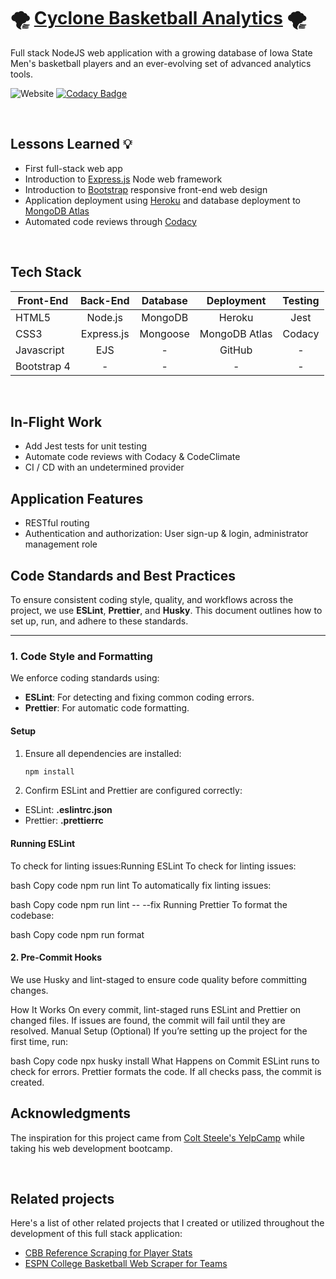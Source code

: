 # :tornado: [Cyclone Basketball Analytics](http://cycloneanalytics.herokuapp.com/) :tornado:

Full stack NodeJS web application with a growing database of Iowa State Men's basketball players and an ever-evolving set of advanced analytics tools.

![Website](https://img.shields.io/website?down_color=red&down_message=offline&up_color=brightgreen&up_message=online&url=https%3A%2F%2Fcycloneanalytics.herokuapp.com)
[![Codacy Badge](https://app.codacy.com/project/badge/Grade/c76fdc8c5b7c44c28af5cb68360639bd)](https://www.codacy.com/gh/tylersul/express-cyclone-analytics-web-app/dashboard?utm_source=github.com&utm_medium=referral&utm_content=tylersul/express-cyclone-analytics-web-app&utm_campaign=Badge_Grade)

&nbsp;
&nbsp;
&nbsp;
&nbsp;

## Lessons Learned :bulb:

-   First full-stack web app
-   Introduction to [Express.js](https://expressjs.com/) Node web framework
-   Introduction to [Bootstrap](https://getbootstrap.com/) responsive front-end web design
-   Application deployment using [Heroku](https://www.heroku.com/) and database deployment to [MongoDB Atlas](https://www.mongodb.com/cloud/atlas)
-   Automated code reviews through [Codacy](https://app.codacy.com/gh/tylersul/express-cyclone-analytics-web-app/dashboard?branch=master)

&nbsp;
&nbsp;

## Tech Stack

| Front-End   |  Back-End  | Database |  Deployment   | Testing |
| ----------- | :--------: | :------: | :-----------: | :-----: |
| HTML5       |  Node.js   | MongoDB  |    Heroku     |  Jest   |
| CSS3        | Express.js | Mongoose | MongoDB Atlas | Codacy  |
| Javascript  |    EJS     |    -     |    GitHub     |    -    |
| Bootstrap 4 |     -      |    -     |       -       |    -    |

&nbsp;
&nbsp;

## In-Flight Work

-   Add Jest tests for unit testing
-   Automate code reviews with Codacy & CodeClimate
-   CI / CD with an undetermined provider

## Application Features

-   RESTful routing
-   Authentication and authorization: User sign-up & login, administrator management role

## Code Standards and Best Practices

To ensure consistent coding style, quality, and workflows across the project, we use **ESLint**, **Prettier**, and **Husky**. This document outlines how to set up, run, and adhere to these standards.

---

### 1. Code Style and Formatting

We enforce coding standards using:

-   **ESLint**: For detecting and fixing common coding errors.
-   **Prettier**: For automatic code formatting.

#### **Setup**

1. Ensure all dependencies are installed:
    ```bash
    npm install
    ```
2. Confirm ESLint and Prettier are configured correctly:

-   ESLint: **.eslintrc.json**
-   Prettier: **.prettierrc**

#### **Running ESLint**

To check for linting issues:Running ESLint
To check for linting issues:

bash
Copy code
npm run lint
To automatically fix linting issues:

bash
Copy code
npm run lint -- --fix
Running Prettier
To format the codebase:

bash
Copy code
npm run format

#### 2. Pre-Commit Hooks

We use Husky and lint-staged to ensure code quality before committing changes.

How It Works
On every commit, lint-staged runs ESLint and Prettier on changed files.
If issues are found, the commit will fail until they are resolved.
Manual Setup (Optional)
If you’re setting up the project for the first time, run:

bash
Copy code
npx husky install
What Happens on Commit
ESLint runs to check for errors.
Prettier formats the code.
If all checks pass, the commit is created.

## Acknowledgments

The inspiration for this project came from [Colt Steele's YelpCamp](https://github.com/Colt/yelp-camp-refactored) while taking his web development bootcamp.

&nbsp;
&nbsp;

## Related projects

Here's a list of other related projects that I created or utilized throughout the development of this full stack application:

-   [CBB Reference Scraping for Player Stats](https://github.com/tylersul/js-cbb-web-scraper)
-   [ESPN College Basketball Web Scraper for Teams](https://github.com/tylersul/js-espn-cbb-scraper)
